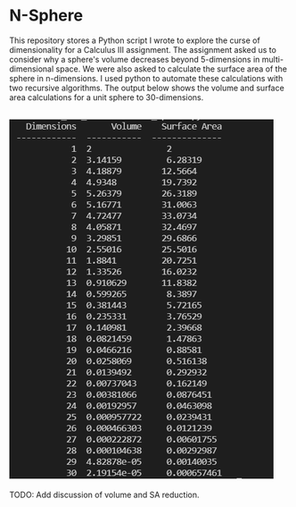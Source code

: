 # N-Sphere
<p>This repository stores a Python script I wrote to explore the curse of dimensionality for a Calculus III assignment. 
The assignment asked us to consider why a sphere's volume decreases beyond 5-dimensions in multi-dimensional space. We were also asked to calculate the surface area of the sphere in n-dimensions. I used python to automate these calculations with two recursive algorithms. The output below shows the volume and surface area calculations for a unit sphere to 30-dimensions.</p>
</br>
<img src="README_Image/calculations.png" />
</br>
</br>
TODO: Add discussion of volume and SA reduction.

